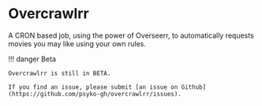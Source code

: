 # Overcrawlrr

A CRON based job, using the power of Overseerr, to automatically requests movies you may like using your own rules.

!!! danger Beta

    Overcrawlrr is still in BETA.

    If you find an issue, please submit [an issue on Github](https://github.com/psyko-gh/overcrawlrr/issues).
